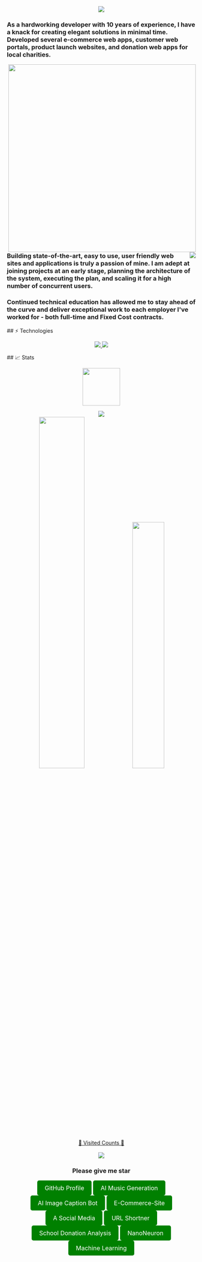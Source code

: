 <!DOCTYPE html>
<html>
<head>

</head>
<body>
    <div style="display: flex; justify-content: center;">
        <img align="center" src="https://raw.githubusercontent.com/iampavangandhi/iampavangandhi/master/gifs/hello.gif" />
    </div>
    <p>
    <h3 align="left">As a hardworking developer with 10 years of experience, I have a knack for creating elegant solutions
        in minimal time. Developed several e-commerce web apps, customer web portals, product launch websites, and donation
        web apps for local charities.</h3>
    <img align="right" width="500"
        src="https://camo.githubusercontent.com/fa73289736064aba480d0708da37d7aa183a8c3e2bcc2f58c54285a3bbbeecc1/68747470733a2f2f7777772e61616c7068612e6e65742f77702d636f6e74656e742f75706c6f6164732f323032302f31322f66756c6c2d737461636b2d646576656c6f706d656e742e676966" />
    <img align="right"
        src="https://readme-typing-svg.herokuapp.com/?lines=Sincere%20and%20%20Reliable%20Full-Stack%20Web%20Developer;10+%2B%20years%20of%20hands-on%20experience;Perfect%20Client-Oriented%20Guy&center=true&width=500&height=45" />
    <h3 align="left">Building state-of-the-art, easy to use, user friendly web sites and applications is truly a passion of
        mine. I am adept at joining projects at an early stage, planning the architecture of the system, executing the plan,
        and scaling it for a high number of concurrent users.</h3>
    <h3 align="left">Continued technical education has allowed me to stay ahead of the curve and deliver exceptional work to
        each employer I've worked for - both full-time and Fixed Cost contracts.</h3>
    </p> 
    ## ⚡ Technologies
    <!-- ![JavaScript](https://img.shields.io/badge/-JavaScript-black?style=flat-square&logo=javascript)
    ![React](https://img.shields.io/badge/-React-black?style=flat-square&logo=react)
    ![Angular](https://img.shields.io/badge/-Angular-black?style=flat-square&logo=angular)
    ![Nodejs](https://img.shields.io/badge/-Nodejs-black?style=flat-square&logo=Node.js)
    ![Python](https://img.shields.io/badge/-Python-black?style=flat-square&logo=Python)
    ![Django](https://img.shields.io/badge/-Django-005571?style=flat-square&logo=django)
    ![RubyOnRails](https://img.shields.io/badge/-RubyOnRails-E10098?style=flat-square&logo=rubyonrails)
    ![TailwindCss](https://img.shields.io/badge/-TailwindCss-black?style=flat-square&logo=tailwindcss)
    ![Java](https://img.shields.io/badge/-java-E34A86?style=flat-square&logo=java)
    ![C++](https://img.shields.io/badge/-C++-00599C?style=flat-square&logo=c)
    ![HTML5](https://img.shields.io/badge/-HTML5-E34F26?style=flat-square&logo=html5&logoColor=white)
    ![CSS3](https://img.shields.io/badge/-CSS3-1572B6?style=flat-square&logo=css3)
    ![Bootstrap](https://img.shields.io/badge/-Bootstrap-563D7C?style=flat-square&logo=bootstrap)
    ![TypeScript](https://img.shields.io/badge/-TypeScript-007ACC?style=flat-square&logo=typescript)
    ![MongoDB](https://img.shields.io/badge/-MongoDB-black?style=flat-square&logo=mongodb)
    ![Redis](https://img.shields.io/badge/-Redis-black?style=flat-square&logo=Redis)
    ![ElasticSearch](https://img.shields.io/badge/-ElasticSearch-005571?style=flat-square&logo=elasticsearch)
    ![GraphQL](https://img.shields.io/badge/-GraphQL-E10098?style=flat-square&logo=graphql)
    ![Apollo GraphQL](https://img.shields.io/badge/-Apollo%20GraphQL-311C87?style=flat-square&logo=apollo-graphql)
    ![PostgreSQL](https://img.shields.io/badge/-PostgreSQL-336791?style=flat-square&logo=postgresql)
    ![MySQL](https://img.shields.io/badge/-MySQL-black?style=flat-square&logo=mysql)
    ![Heroku](https://img.shields.io/badge/-Heroku-430098?style=flat-square&logo=heroku)
    ![Docker](https://img.shields.io/badge/-Docker-black?style=flat-square&logo=docker)
    ![DigitalOcean](https://img.shields.io/badge/-Digital%20Ocean-darkblue?style=flat-square&logo=digitalocean)
    ![Amazon AWS](https://img.shields.io/badge/Amazon%20AWS-232F3E?style=flat-square&logo=amazon-aws)
    ![Microsoft Azure](https://img.shields.io/badge/Microsoft%20Azure-232F7E?style=flat-square&logo=microsoft-azure)
    ![Google Cloud](https://img.shields.io/badge/Google%20Cloud-black?style=flat-square&logo=google-cloud)
    ![Git](https://img.shields.io/badge/-Git-black?style=flat-square&logo=git)
    ![GitHub](https://img.shields.io/badge/-GitHub-181717?style=flat-square&logo=github)
    ![GitLab](https://img.shields.io/badge/-GitLab-FCA121?style=flat-square&logo=gitlab)
    ![BitBucket](https://img.shields.io/badge/-BitBucket-darkblue?style=flat-square&logo=bitbucket)
    ![Raspberry Pi](https://img.shields.io/badge/-Raspberry%20Pi-C51A4A?style=flat-square&logo=Raspberry-Pi) --> 
    <p align="center">
      <a href="https://skillicons.dev">
        <img src="https://skillicons.dev/icons?i=html,js,ts,css,sass,php,laravel,py,react,redux,nextjs,nuxtjs,angular,vue,nodejs,webpack,django,flask,wordpress,bootstrap,tailwind,jquery,mongodb,mysql,postgres,sqlite,c,cs,cpp,java,ruby,rails,md,nginx,powershell,prisma,qt,vscode,atom,idea,androidstudio,eclipse,git,github,linux,svg,unity,vercel,heroku,aws,azure,d3,electron,firebase,nestjs,stackoverflow" />
      </a>
      <a href="https://skillicons.dev">
          <img
              src="https://skillicons.dev/icons?i=html,js,ts,css,sass,php,py,react,redux,nextjs,nuxtjs,angular,vue,nodejs,webpack,django,flask,laravel,wordpress,bootstrap,tailwind,jquery,mongodb,mysql,postgres,sqlite,c,cs,cpp,java,ruby,rails,md,nginx,powershell,prisma,qt,vscode,atom,idea,androidstudio,eclipse,git,github,linux,svg,unity,vercel,heroku,aws,azure,d3,electron,firebase,nestjs" />
      </a>
    </p>
    ## 📈 Stats
    <p align="center">
        <img src="https://media.tenor.com/0ENB5HuTH0gAAAAi/trophy-beker.gif" width="100px" height="100px">
    </p>
    <p align="center">
    <div align="center">
        <img
            src="https://github-profile-trophy.vercel.app/?username=charles0830&theme=matrix&no-bg=true&no-frame=true&row=1&column=7&title=MultiLanguage,Commits,Followers,PullRequest,Repositories,Issues,Organizations,Stars">
    </div>
    <div align="center">
        <img style="width: 49%;"
            src="https://camo.githubusercontent.com/badb9b8e33b5dd64ba966714daf05dc0018b7a8ceb6e6d0bd26cb996743e15c7/68747470733a2f2f6769746875622d726561646d652d73747265616b2d73746174732d7472696e69622e76657263656c2e6170702f3f757365723d7472696e6962267468656d653d6d65726b6f26626f726465723d63396666303026666972653d666635353030">
        <img style="width: 41%;"
            src="https://camo.githubusercontent.com/14ae1b49b861837c7787f8ba19b5b7349d160bdbc0b90f2184b60789449077f1/68747470733a2f2f6769746875622d726561646d652d73746174732d7472696e69622e76657263656c2e6170702f6170692f746f702d6c616e67732f3f757365726e616d653d7472696e6962267468656d653d6d65726b6f266c61796f75743d636f6d7061637426626f726465725f636f6c6f723d633966663030266c616e67735f636f756e743d36">
    </div>
    <p>
        <a target="blank" href="https://profile-counter.glitch.me/devgruu/count.svg">
            <p align="center">💖 Visited Counts 💖<br><br> <img
                    src="https://profile-counter.glitch.me/kritical0613/count.svg" />
        </a>
    </p>
    <p>
        <h3 align="center">Please give me star</h3>
        <div align="center">
          <a class="cool-button" href="https://github.com/charles0830/charles0830">GitHub Profile</a>
          <a class="cool-button" href="https://github.com/charles0830/AI-Music-Generation">AI Music Generation</a>
          <a class="cool-button" href="https://github.com/charles0830/AI-Image-Caption-Bot">AI Image Caption Bot</a>
          <a class="cool-button" href="https://github.com/charles0830/E-Commerce-Site">E-Commerce-Site</a>
          <a class="cool-button" href="https://github.com/charles0830/A-Social-Media">A Social Media</a>
          <a class="cool-button" href="https://github.com/charles0830/URL-Shortner/">URL Shortner</a>
          <a class="cool-button" href="https://github.com/charles0830/School-Donation-Analysis">School Donation Analysis</a>
          <a class="cool-button" href="https://github.com/charles0830/nano-neuron">NanoNeuron</a>
          <a class="cool-button" href="https://github.com/charles0830/homemade-machine-learning">Machine Learning</a>
          <style>
          .cool-button {
            display: inline-block;
            padding: 10px 20px;
            background-color: green;
            color: white;
            text-decoration: none;
            border-radius: 5px;
            font-size: 16px;
            transition: background-color 0.3s ease;
          }
          .cool-button:hover {
            background-color: #47a347; /* darker shade of green on hover */
          }
          </style>
        </div>
    </p>
</body>
</html>
